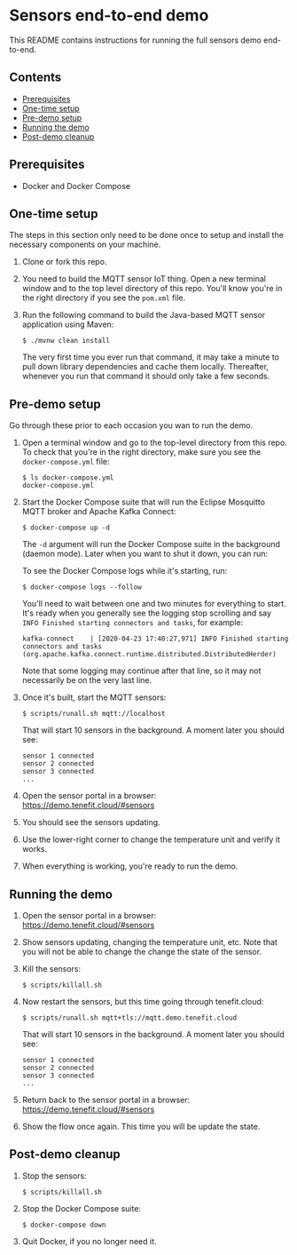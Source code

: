 # Sensors end-to-end demo

This README contains instructions for running the full sensors demo end-to-end.

## Contents

- [Prerequisites](#prerequisites)
- [One-time setup](#one-time-setup)
- [Pre-demo setup](#pre-demo-setup)
- [Running the demo](#running-the-demo)
- [Post-demo cleanup](#post-demo-cleanup)

## Prerequisites

- Docker and Docker Compose

## One-time setup

The steps in this section only need to be done once to setup and install the necessary components on your machine.

1. Clone or fork this repo.

1. You need to build the MQTT sensor IoT thing. Open a new terminal window and to the top level directory of this repo. You'll know you're in the right directory if you see the `pom.xml` file.

1. Run the following command to build the Java-based MQTT sensor application using Maven:

   ```
   $ ./mvnw clean install
   ```

   The very first time you ever run that command, it may take a minute to pull down library dependencies and cache them locally. Thereafter, whenever you run that command it should only take a few seconds.

## Pre-demo setup

Go through these prior to each occasion you wan to run the demo.

1. Open a terminal window and go to the top-level directory from this repo. To check that you're in the right directory, make sure you see the `docker-compose.yml` file:

   ```
   $ ls docker-compose.yml
   docker-compose.yml
   ```

1. Start the Docker Compose suite that will run the Eclipse Mosquitto MQTT broker and Apache Kafka Connect:

   ```
   $ docker-compose up -d
   ```

   The `-d` argument will run the Docker Compose suite in the background (daemon mode). Later when you want to shut it down, you can run:

   To see the Docker Compose logs while it's starting, run:

   ```
   $ docker-compose logs --follow
   ```

   You'll need to wait between one and two minutes for everything to start. It's ready when you generally see the logging stop scrolling and say `INFO Finished starting connectors and tasks`, for example:

   ```
   kafka-connect    | [2020-04-23 17:40:27,971] INFO Finished starting connectors and tasks (org.apache.kafka.connect.runtime.distributed.DistributedHerder)
   ```

   Note that some logging may continue after that line, so it may not necessarily be on the very last line.

1. Once it's built, start the MQTT sensors:

   ```
   $ scripts/runall.sh mqtt://localhost
   ```

   That will start 10 sensors in the background. A moment later you should see:

   ```
   sensor 1 connected
   sensor 2 connected
   sensor 3 connected
   ...
   ```

1. Open the sensor portal in a browser: https://demo.tenefit.cloud/#sensors

1. You should see the sensors updating.

1. Use the lower-right corner to change the temperature unit and verify it works.

1. When everything is working, you're ready to run the demo.

## Running the demo

1. Open the sensor portal in a browser: https://demo.tenefit.cloud/#sensors

1. Show sensors updating, changing the temperature unit, etc. Note that you will not be able to change the change the state of the sensor.

1. Kill the sensors:

   ```
   $ scripts/killall.sh
   ```

1. Now restart the sensors, but this time going through tenefit.cloud:

   ```
   $ scripts/runall.sh mqtt+tls://mqtt.demo.tenefit.cloud
   ```

   That will start 10 sensors in the background. A moment later you should see:

   ```
   sensor 1 connected
   sensor 2 connected
   sensor 3 connected
   ...
   ```

1. Return back to the sensor portal in a browser: https://demo.tenefit.cloud/#sensors

1. Show the flow once again. This time you will be update the state.

## Post-demo cleanup

1. Stop the sensors:

   ```
   $ scripts/killall.sh
   ```

1. Stop the Docker Compose suite:

   ```
   $ docker-compose down
   ```

1. Quit Docker, if you no longer need it.
